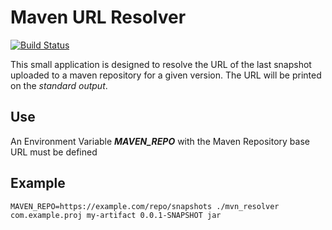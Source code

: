# Maven URL Resolver
[![Build Status](https://travis-ci.org/javicv/mvn_resolver.svg?branch=master)](https://travis-ci.org/javicv/mvn_resolver)

This small application is designed to resolve the URL of the last snapshot uploaded to a maven repository for a given version. The URL will be printed on the *standard output*.

## Use
An Environment Variable ***MAVEN_REPO*** with the Maven Repository base URL must be defined

## Example
`MAVEN_REPO=https://example.com/repo/snapshots ./mvn_resolver com.example.proj my-artifact 0.0.1-SNAPSHOT jar`
